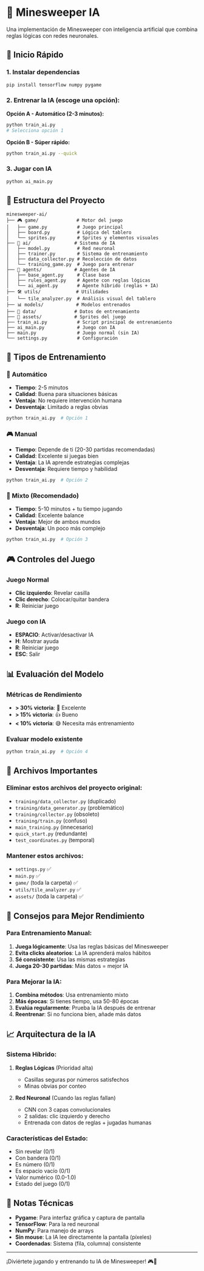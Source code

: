 # 🎯 Minesweeper IA

Una implementación de Minesweeper con inteligencia artificial que combina reglas lógicas con redes neuronales.

## 🚀 Inicio Rápido

### 1. Instalar dependencias
```bash
pip install tensorflow numpy pygame
```

### 2. Entrenar la IA (escoge una opción):

**Opción A - Automático (2-3 minutos):**
```bash
python train_ai.py
# Selecciona opción 1
```

**Opción B - Súper rápido:**
```bash
python train_ai.py --quick
```

### 3. Jugar con IA
```bash
python ai_main.py
```

## 📁 Estructura del Proyecto

```
minesweeper-ai/
├── 🎮 game/              # Motor del juego
│   ├── game.py           # Juego principal
│   ├── board.py          # Lógica del tablero
│   └── sprites.py        # Sprites y elementos visuales
├── 🤖 ai/                # Sistema de IA
│   ├── model.py          # Red neuronal
│   ├── trainer.py        # Sistema de entrenamiento
│   ├── data_collector.py # Recolección de datos
│   └── training_game.py  # Juego para entrenar
├── 🧠 agents/            # Agentes de IA
│   ├── base_agent.py     # Clase base
│   ├── rules_agent.py    # Agente con reglas lógicas
│   └── ai_agent.py       # Agente híbrido (reglas + IA)
├── 🛠️ utils/             # Utilidades
│   └── tile_analyzer.py  # Análisis visual del tablero
├── 📊 models/            # Modelos entrenados
├── 📁 data/              # Datos de entrenamiento
├── 🎨 assets/            # Sprites del juego
├── train_ai.py           # Script principal de entrenamiento
├── ai_main.py            # Juego con IA
├── main.py               # Juego normal (sin IA)
└── settings.py           # Configuración
```

## 🎯 Tipos de Entrenamiento

### 🤖 Automático
- **Tiempo**: 2-5 minutos
- **Calidad**: Buena para situaciones básicas
- **Ventaja**: No requiere intervención humana
- **Desventaja**: Limitado a reglas obvias

```bash
python train_ai.py  # Opción 1
```

### 🎮 Manual
- **Tiempo**: Depende de ti (20-30 partidas recomendadas)
- **Calidad**: Excelente si juegas bien
- **Ventaja**: La IA aprende estrategias complejas
- **Desventaja**: Requiere tiempo y habilidad

```bash
python train_ai.py  # Opción 2
```

### 🔄 Mixto (Recomendado)
- **Tiempo**: 5-10 minutos + tu tiempo jugando
- **Calidad**: Excelente balance
- **Ventaja**: Mejor de ambos mundos
- **Desventaja**: Un poco más complejo

```bash
python train_ai.py  # Opción 3
```

## 🎮 Controles del Juego

### Juego Normal
- **Clic izquierdo**: Revelar casilla
- **Clic derecho**: Colocar/quitar bandera
- **R**: Reiniciar juego

### Juego con IA
- **ESPACIO**: Activar/desactivar IA
- **H**: Mostrar ayuda
- **R**: Reiniciar juego
- **ESC**: Salir

## 📊 Evaluación del Modelo

### Métricas de Rendimiento
- **> 30% victoria**: 🎉 Excelente
- **> 15% victoria**: 👍 Bueno  
- **< 10% victoria**: 😅 Necesita más entrenamiento

### Evaluar modelo existente
```bash
python train_ai.py  # Opción 4
```

## 🔧 Archivos Importantes

### Eliminar estos archivos del proyecto original:
- `training/data_collector.py` (duplicado)
- `training/data_generator.py` (problemático)  
- `training/collector.py` (obsoleto)
- `training/train.py` (confuso)
- `main_training.py` (innecesario)
- `quick_start.py` (redundante)
- `test_coordinates.py` (temporal)

### Mantener estos archivos:
- `settings.py` ✅
- `main.py` ✅
- `game/` (toda la carpeta) ✅
- `utils/tile_analyzer.py` ✅
- `assets/` (toda la carpeta) ✅

## 🎯 Consejos para Mejor Rendimiento

### Para Entrenamiento Manual:
1. **Juega lógicamente**: Usa las reglas básicas del Minesweeper
2. **Evita clicks aleatorios**: La IA aprenderá malos hábitos
3. **Sé consistente**: Usa las mismas estrategias
4. **Juega 20-30 partidas**: Más datos = mejor IA

### Para Mejorar la IA:
1. **Combina métodos**: Usa entrenamiento mixto
2. **Más épocas**: Si tienes tiempo, usa 50-80 épocas
3. **Evalúa regularmente**: Prueba la IA después de entrenar
4. **Reentrenar**: Si no funciona bien, añade más datos

## 📈 Arquitectura de la IA

### Sistema Híbrido:
1. **Reglas Lógicas** (Prioridad alta)
   - Casillas seguras por números satisfechos
   - Minas obvias por conteo
   
2. **Red Neuronal** (Cuando las reglas fallan)
   - CNN con 3 capas convolucionales
   - 2 salidas: clic izquierdo y derecho
   - Entrenada con datos de reglas + jugadas humanas

### Características del Estado:
- Sin revelar (0/1)
- Con bandera (0/1)  
- Es número (0/1)
- Es espacio vacío (0/1)
- Valor numérico (0.0-1.0)
- Estado del juego (0/1)

## 📝 Notas Técnicas

- **Pygame**: Para interfaz gráfica y captura de pantalla
- **TensorFlow**: Para la red neuronal
- **NumPy**: Para manejo de arrays
- **Sin mouse**: La IA lee directamente la pantalla (píxeles)
- **Coordenadas**: Sistema (fila, columna) consistente

---

¡Diviértete jugando y entrenando tu IA de Minesweeper! 🎮🤖
